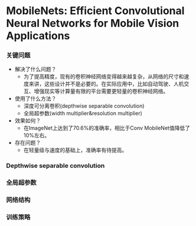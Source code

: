 # MobileNets: Efficient Convolutional Neural Networks for Mobile Vision Applications

### 关键问题
 - 解决了什么问题？
    - 为了提高精度，现有的卷积神经网络变得越来越复杂，从网络的尺寸和速度来讲，这些设计并不是必要的。在实际应用中，比如自动驾驶、人机交互、增强现实等计算量有限的平台需要更轻量的卷积神经网络。
 - 使用了什么方法？
    - 深度可分离卷积(depthwise separable convolution)
    - 全局超参数(width multiplier&resolution multiplier)
 - 效果如何？
    - 在ImageNet上达到了70.6%的准确率，相比于Conv MobileNet值降低了10%左右。
 - 存在问题？
    - 在轻量级与速度的基础上，准确率有待提高。
    
### Depthwise separable convolution

### 全局超参数

### 网络结构

### 训练策略
